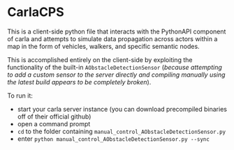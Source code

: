 # CarlaCPS

This is a client-side python file that interacts with the PythonAPI component of carla and attempts to simulate data propagation across actors within a map in the form of vehicles, walkers, and specific semantic nodes. 

This is accomplished entirely on the client-side by exploiting the functionality of the built-in `AObstacleDetectionSensor` (_because attempting to add a custom sensor to the server directly and compiling manually using the latest build appears to be completely broken_).

To run it:
 - start your carla server instance (you can download precompiled binaries off of their official github)
 - open a command prompt
 - `cd` to the folder containing `manual_control_AObstacleDetectionSensor.py`
 - enter `python manual_control_AObstacleDetectionSensor.py --sync`
